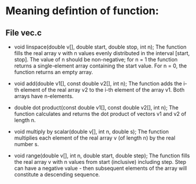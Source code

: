 # Meaning defintion of function:

## File vec.c

+ void linspace(double v[], double start, double stop, int n);
The function fills the real array v with n values ​​evenly distributed in the interval [start, stop]. The value of n should be non-negative; for n = 1 the function returns a single-element array containing the start value. For n = 0, the function returns an empty array.

+ void add(double v1[], const double v2[], int n);
The function adds the i-th element of the real array v2 to the i-th element of the array v1. Both arrays have n-elements.

+ double dot product(const double v1[], const double v2[], int n);
The function calculates and returns the dot product of vectors v1 and v2 of length n.

+ void multiply by scalar(double v[], int n, double s);
The function multiplies each element of the real array v (of length n) by the real number s.

+ void range(double v[], int n, double start, double step);
The function fills the real array v with n values ​​from start (inclusive) including step. Step can have a negative value - then subsequent elements of the array will constitute a descending sequence.




